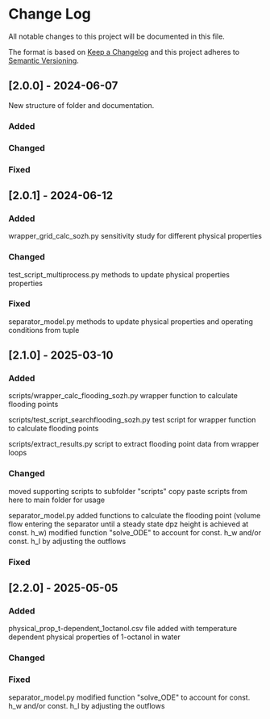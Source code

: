 
# Change Log
All notable changes to this project will be documented in this file.
 
The format is based on [Keep a Changelog](http://keepachangelog.com/)
and this project adheres to [Semantic Versioning](http://semver.org/).
 
## [2.0.0] - 2024-06-07
 
New structure of folder and documentation.
 
### Added
 
### Changed
 
### Fixed

## [2.0.1] - 2024-06-12

### Added
wrapper_grid_calc_sozh.py
    sensitivity study for different physical properties

### Changed
test_script_multiprocess.py
    methods to update physical properties properties

### Fixed
 separator_model.py
    methods to update physical properties and operating conditions from tuple

## [2.1.0] - 2025-03-10
### Added
scripts/wrapper_calc_flooding_sozh.py
    wrapper function to calculate flooding points

scripts/test_script_searchflooding_sozh.py
    test script for wrapper function to calculate flooding points

scripts/extract_results.py
    script to extract flooding point data from wrapper loops
### Changed
moved supporting scripts to subfolder "scripts" copy paste scripts from here to main folder for usage

separator_model.py
    added functions to calculate the flooding point (volume flow entering the separator until a steady state dpz height is achieved at const. h_w)
    modified function "solve_ODE" to account for const. h_w and/or const. h_l by adjusting the outflows
### Fixed

## [2.2.0] - 2025-05-05
### Added
physical_prop_t-dependent_1octanol.csv file added with temperature dependent physical properties of 1-octanol in water

### Changed

### Fixed
separator_model.py
    modified function "solve_ODE" to account for const. h_w and/or const. h_l by adjusting the outflows


